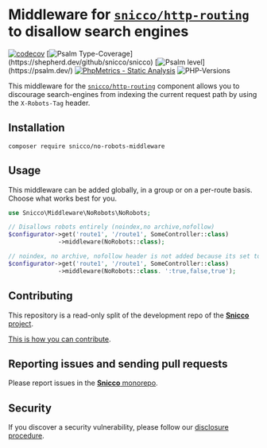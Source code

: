 # Middleware for [`snicco/http-routing`](https://github.com/snicco/http-routing) to disallow search engines

[![codecov](https://img.shields.io/badge/Coverage-100%25-success
)](https://codecov.io/gh/sniccowp/sniccowp)
[![Psalm Type-Coverage](https://shepherd.dev/github/snicco/snicco/coverage.svg?)](https://shepherd.dev/github/snicco/snicco)
[![Psalm level](https://shepherd.dev/github/snicco/snicco/level.svg?)](https://psalm.dev/)
[![PhpMetrics - Static Analysis](https://img.shields.io/badge/PhpMetrics-Static_Analysis-2ea44f)](https://snicco.github.io/snicco/phpmetrics/NoRobots/index.html)
![PHP-Versions](https://img.shields.io/badge/PHP-%5E7.4%7C%5E8.0%7C%5E8.1-blue)

This middleware for the [`snicco/http-routing`](https://github.com/snicco/http-routing) component allows you
to discourage search-engines from indexing the current request path by using the `X-Robots-Tag` header.

## Installation

```shell
composer require snicco/no-robots-middleware
```

## Usage

This middleware can be added globally, in a group or on a per-route basis. Choose what works
best for you.

```php
use Snicco\Middleware\NoRobots\NoRobots;

// Disallows robots entirely (noindex,no archive,nofollow)
$configurator->get('route1', '/route1', SomeController::class)
              ->middleware(NoRobots::class);

// noindex, no archive, nofollow header is not added because its set to false.
$configurator->get('route1', '/route1', SomeController::class)
              ->middleware(NoRobots::class. ':true,false,true');

```

## Contributing

This repository is a read-only split of the development repo of the [**Snicco** project](https://github.com/snicco/snicco).

[This is how you can contribute](https://github.com/snicco/snicco/blob/master/CONTRIBUTING.md).

## Reporting issues and sending pull requests

Please report issues in the
[**Snicco** monorepo](https://github.com/snicco/snicco/blob/master/CONTRIBUTING.md##using-the-issue-tracker).

## Security

If you discover a security vulnerability, please follow
our [disclosure procedure](https://github.com/snicco/snicco/blob/master/SECURITY.md).
